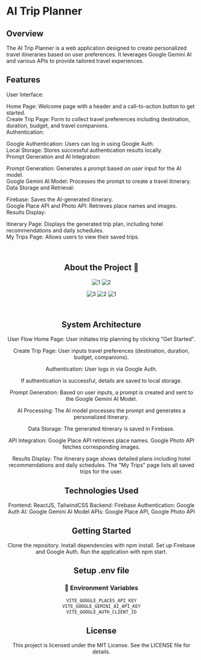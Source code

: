 # AI Trip Planner

## Overview

The AI Trip Planner is a web application designed to create personalized travel itineraries based on user preferences. It leverages Google Gemini AI and various APIs to provide tailored travel experiences.

## Features

User Interface:

Home Page: Welcome page with a header and a call-to-action button to get started.
<br />
Create Trip Page: Form to collect travel preferences including destination, duration, budget, and travel companions.
<br />
Authentication:

Google Authentication: Users can log in using Google Auth.
<br />
Local Storage: Stores successful authentication results locally.
<br />
Prompt Generation and AI Integration:
<br />

Prompt Generation: Generates a prompt based on user input for the AI model.
<br />
Google Gemini AI Model: Processes the prompt to create a travel itinerary.
<br />
Data Storage and Retrieval:

Firebase: Saves the AI-generated itinerary.
<br />
Google Place API and Photo API: Retrieves place names and images.
<br />
Results Display:
<br />

Itinerary Page: Displays the generated trip plan, including hotel recommendations and daily schedules.
<br />
My Trips Page: Allows users to view their saved trips.
<br />



<div style="text-align: center;"> 
 

<br />


## About the Project  :star2:
![1](https://github.com/user-attachments/assets/22b0102e-e4ab-459a-a3f2-f072bf2855ca)
![2](https://github.com/user-attachments/assets/55564162-f57f-4ba8-91ed-a604c51a438d)


![3](https://github.com/user-attachments/assets/3d648acd-0c95-4d80-a257-4f1395edade7)
![2](https://github.com/user-attachments/assets/35b35f6e-dbe2-4a3d-88a0-c14536688a4e)
![1](https://github.com/user-attachments/assets/48151eb5-770f-4d8b-8149-c28a12a6fa39) 

<br />

## System Architecture

User Flow
Home Page: User initiates trip planning by clicking "Get Started".

Create Trip Page: User inputs travel preferences (destination, duration, budget, companions).

Authentication: User logs in via Google Auth.

If authentication is successful, details are saved to local storage.

Prompt Generation: Based on user inputs, a prompt is created and sent to the Google Gemini AI Model.

AI Processing: The AI model processes the prompt and generates a personalized itinerary.

Data Storage: The generated itinerary is saved in Firebase.

API Integration:
Google Place API retrieves place names.
Google Photo API fetches corresponding images.

Results Display:
The itinerary page shows detailed plans including hotel recommendations and daily schedules.
The "My Trips" page lists all saved trips for the user.


## Technologies Used

Frontend: ReactJS, TailwindCSS
Backend: Firebase
Authentication: Google Auth
AI: Google Gemini AI Model
APIs: Google Place API, Google Photo API

## Getting Started

Clone the repository.
Install dependencies with npm install.
Set up Firebase and Google Auth.
Run the application with npm start.
## Setup .env file
### :key: Environment Variables


```js
VITE_GOOGLE_PLACES_API_KEY
VITE_GOOGLE_GEMINI_AI_API_KEY
VITE_GOOGLE_AUTH_CLIENT_ID
```

## License
This project is licensed under the MIT License. See the LICENSE file for details.


